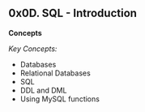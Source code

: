 0x0D. SQL - Introduction
---
**Concepts**

*Key Concepts:*
- Databases
- Relational Databases
- SQL
- DDL and DML
- Using MySQL functions
